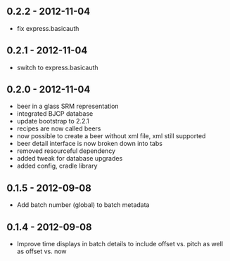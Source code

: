 ## 0.2.2 - 2012-11-04

* fix express.basicauth

## 0.2.1 - 2012-11-04

* switch to express.basicauth

## 0.2.0 - 2012-11-04

* beer in a glass SRM representation
* integrated BJCP database
* update bootstrap to 2.2.1
* recipes are now called beers
* now possible to create a beer without xml file, xml still supported
* beer detail interface is now broken down into tabs
* removed resourceful dependency
* added tweak for database upgrades
* added config, cradle library

## 0.1.5 - 2012-09-08

* Add batch number (global) to batch metadata

## 0.1.4 - 2012-09-08

* Improve time displays in batch details to include offset vs. pitch as well as offset vs. now
